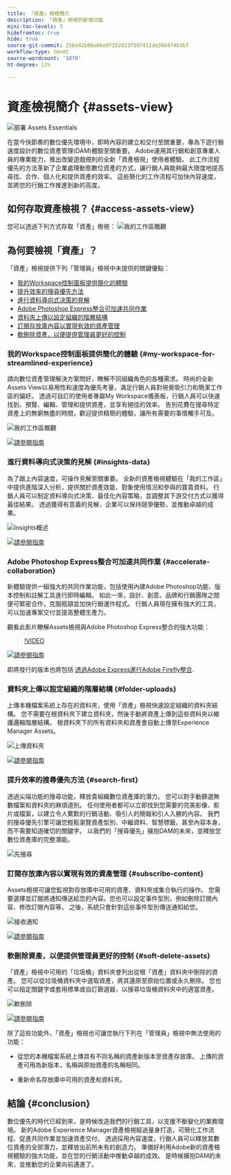 ```yaml
---
title: 「資產」檢視簡介
description: 「資產」檢視的新增功能
mini-toc-levels: 3
hidefromtoc: true
hide: true
source-git-commit: 256d42b06e66e9f152823f507412de360474b3b7
workflow-type: tm+mt
source-wordcount: '1070'
ht-degree: 11%

---
```



# 資產檢視簡介 {#assets-view}

![部署 Assets Essentials](assets/banner-image.jpg)

在當今快節奏的數位優先環境中，即時內容的建立和交付至關重要，專為下遊行銷速度設計的數位資產管理(DAM)體驗至關重要。 Adobe運用其行銷和創意專業人員的專業能力，推出改變遊戲規則的全新「資產檢視」使用者體驗。 此工作流程優先的方法革新了企業處理動態數位資產的方式，讓行銷人員能夠最大限度地提高尋找、合作、個人化和提供資產的效率。 這些簡化的工作流程可加快內容速度，並將您的行銷工作推進到新的高度。

## 如何存取資產檢視？ {#access-assets-view}

您可以透過下列方式存取「資產」檢視：
![我的工作區概觀](assets/assets-view.png)

<!--

* **Toggle in Admin view**

    * Log into [!DNL Experience Manager] using Cloud Manager.
    * Navigate to **[!UICONTROL Assets]** > **[!UICONTROL Files]**.
    * Click the profile icon on the top right corner.
    * Click **[!UICONTROL Switch View]** from the **[!UICONTROL Profile Settings]** section.
    Repeat these steps to switch back to the Admin view.

* **Product Switcher**
    * Log into [!DNL Experience Manager] and click ![Product selector](assets/waffle-icon.svg).
    * Select **[!UICONTROL Experience Manager Assets]** to access the Assets view.
    * Select **[!UICONTROL Experience Manager]** to access the Admin view.

* **Quick Links** 
    * Log into experience.adobe.com.
    * Click **[!UICONTROL Experience Manager Assets]** to access the Assets view.
    * Click **[!UICONTROL Experience Manager Assets]** to access the Assets view.

    -->

## 為何要檢視「資產」？

「資產」檢視提供下列「管理員」檢視中未提供的關鍵優點：

* [我的Workspace控制面板提供簡化的體驗](#my-workspace-for-streamlined-experience)
* [提升效率的搜尋優先方法](#search-first)
* [進行資料導向式決策的見解](#insights-data)
* [Adobe Photoshop Express整合可加速共同作業](#accelerate-collaboration)
* [資料夾上傳以設定組織的階層結構](#folder-uploads)
* [訂閱存放庫內容以實現有效的資產管理](#subscribe-content)
* [軟刪除資產，以便提供管理員更好的控制](#soft-delete-assets)

### 我的Workspace控制面板提供簡化的體驗 {#my-workspace-for-streamlined-experience}

請向數位資產管理解決方案問好，瞭解不同組織角色的各種需求。 時尚的全新Assets View以易用性和速度為優先考量，滿足行銷人員對視覺吸引力和簡潔工作區的偏好。 透過可自訂的使用者專屬My Workspace儀表板，行銷人員可以快速找到、預覽、編輯、管理和提供資產，並享有絕佳的效率。 告別花費在搜尋特定資產上的無窮無盡的時間，歡迎提供精簡的體驗，讓所有需要的事情觸手可及。

![我的工作區概觀](assets/my-workspace-demo.gif)

[![請參閱指南](https://helpx.adobe.com/content/dam/help/en/marketing-cloud/how-to/digital-foundation/_jcr_content/main-pars/image_1250343773/see-the-guide-sm.png)](my-workspace.md)

### 進行資料導向式決策的見解 {#insights-data}

為了跟上內容速度，可操作見解至關重要。 全新的資產檢視體驗在「我的工作區」中提供進階深入分析，提供關於資產效能、對象使用情況和參與的寶貴資料。 行銷人員可以制定資料導向式決策、最佳化內容策略，並調整其下游交付方式以獲得最佳結果。 透過獲得有意義的見解，企業可以保持競爭優勢，並推動卓越的成果。

![Insights概述](assets/insights-overview.gif)

[![請參閱指南](https://helpx.adobe.com/content/dam/help/en/marketing-cloud/how-to/digital-foundation/_jcr_content/main-pars/image_1250343773/see-the-guide-sm.png)](manage-reports.md#view-live-statistics)

### Adobe Photoshop Express整合可加速共同作業 {#accelerate-collaboration}

新體驗提供一組強大的共同作業功能，包括使用內建Adobe Photoshop功能、版本控制和註解工具進行即時編輯。 如此一來，設計、創意、品牌和行銷團隊之間便可緊密合作，克服瓶頸並加快行銷運作程式。 行銷人員現在擁有強大的工具，可以加速專案交付並提高整體生產力。

觀看此影片瞭解Assets檢視與Adobe Photoshop Express整合的強大功能：

>[!VIDEO](https://video.tv.adobe.com/v/3420922)

[![請參閱指南](https://helpx.adobe.com/content/dam/help/en/marketing-cloud/how-to/digital-foundation/_jcr_content/main-pars/image_1250343773/see-the-guide-sm.png)](edit-images.md)

即將發行的版本也將包括 [透過Adobe Express進行Adobe Firefly整合](https://firefly.adobe.com/?gclid=EAIaIQobChMIlZeKuNfj_wIVeyCtBh3e5g2cEAAYASAAEgL56_D_BwE&amp;sdid=JM4FW6VL&amp;mv=search&amp;mv2=paidsearch&amp;ef_id=EAIaIQobChMIlZeKuNfj_wIVeyCtBh3e5g2cEAAYASAAEgL56_D_BwE:G:s&amp;s_kwcid=AL!3085!3!652077237594！e!!g!!adobe%20firefly！19870733758!148140507838).

### 資料夾上傳以設定組織的階層結構 {#folder-uploads}

上傳本機檔案系統上存在的資料夾，使用「資產」檢視快速設定組織的資料夾結構。 您不需要在根資料夾下建立資料夾，然後手動將資產上傳到這些資料夾以維護邏輯階層結構。 根資料夾下的所有資料夾和資產會自動上傳至Experience Manager Assets。

![上傳資料夾](assets/folder-uploads.gif)

[![請參閱指南](https://helpx.adobe.com/content/dam/help/en/marketing-cloud/how-to/digital-foundation/_jcr_content/main-pars/image_1250343773/see-the-guide-sm.png)](add-delete.md)

### 提升效率的搜尋優先方法 {#search-first}

透過尖端功能的搜尋功能，釋放貴組織數位資產庫的潛力。 您可以對手動篩選無數檔案和資料夾的麻煩道別。 任何使用者都可以立即找到您需要的完美影像、影片或檔案，以建立令人驚歎的行銷活動、吸引人的簡報和引人入勝的內容。 我們的搜尋優先引擎可讓您輕鬆瀏覽資產型別、中繼資料、智慧標籤，甚至內容本身，而不需要知道確切的關鍵字。 以我們的「搜尋優先」擁抱DAM的未來，並釋放您數位資產庫的完整潛能。

![先搜尋](assets/search-first.gif)

### 訂閱存放庫內容以實現有效的資產管理 {#subscribe-content}

Assets檢視可讓您監視對存放庫中可用的資產、資料夾或集合執行的操作。 您需要選擇並訂閱將通知傳送給您的內容。您也可以設定事件型別，例如刪除訂閱內容、修改訂閱內容等。 之後，系統只會針對這些事件型別傳送通知給您。

![接收通知](assets/notifications.gif)

[![請參閱指南](https://helpx.adobe.com/content/dam/help/en/marketing-cloud/how-to/digital-foundation/_jcr_content/main-pars/image_1250343773/see-the-guide-sm.png)](manage-notifications.md)

### 軟刪除資產，以便提供管理員更好的控制 {#soft-delete-assets}

「資產」檢視中可用的「垃圾桶」資料夾會列出從根「資產」資料夾中刪除的資產。 您可以從垃圾桶資料夾中選取資產，將其還原至原始位置或永久刪除。 您也可以指定關鍵字或套用標準或自訂篩選器，以搜尋垃圾桶資料夾中的適當資產。

![軟刪除](assets/soft-delete.gif)

[![請參閱指南](https://helpx.adobe.com/content/dam/help/en/marketing-cloud/how-to/digital-foundation/_jcr_content/main-pars/image_1250343773/see-the-guide-sm.png)](navigate-view.md)

除了這些功能外，「資產」檢視也可讓您執行下列在「管理員」檢視中無法使用的功能：

* 從您的本機檔案系統上傳具有不同名稱的資產新版本至資產存放庫。 上傳的資產可用為新版本，名稱與原始資產的名稱相同。

* 重新命名存放庫中可用的資產和資料夾。

## 結論 {#conclusion}

數位優先的時代已經到來，是時候改造我們的行銷工具，以支援不斷變化的業務環境。 新的Adobe Experience Manager資產檢視經過量身打造，可簡化工作流程、促進共同作業並加速資產交付。 透過採用內容速度，行銷人員可以釋放其數位資產的全部潛力，並釋放出前所未有的創造力。 準備好利用Adobe新的資產檢視體驗的強大功能，並在您的行銷活動中推動卓越的成效。 是時候擁抱DAM的未來，並推動您的企業向前邁進了。




